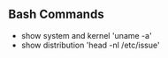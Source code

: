 ## Bash Commands
- show system and kernel
    'uname -a'
- show distribution
    'head -nl /etc/issue'
